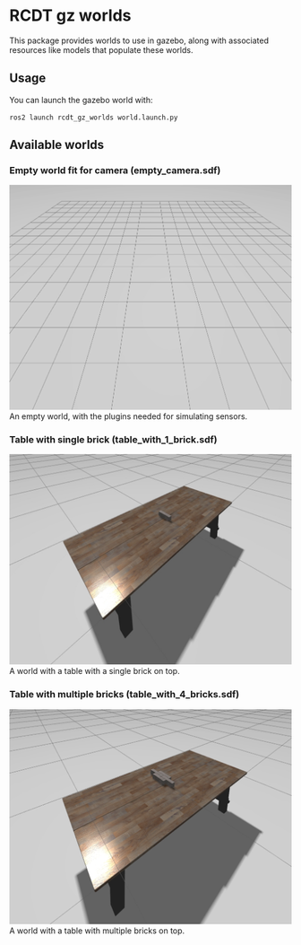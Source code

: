<!--
SPDX-FileCopyrightText: Alliander N. V.

SPDX-License-Identifier: Apache-2.0
-->

# RCDT gz worlds

This package provides worlds to use in gazebo, along with associated resources like models that populate these worlds.

## Usage

You can launch the gazebo world with:

```
ros2 launch rcdt_gz_worlds world.launch.py
```

## Available worlds


### Empty world fit for camera (empty_camera.sdf)

![drawing](img/empty_camera.jpeg)  
An empty world, with the plugins needed for simulating sensors.

### Table with single brick (table_with_1_brick.sdf)

![drawing](img/table_1_world.jpeg)  
A world with a table with a single brick on top.

### Table with multiple bricks (table_with_4_bricks.sdf)

![drawing](img/table_4_world.jpeg)  
A world with a table with multiple bricks on top.
